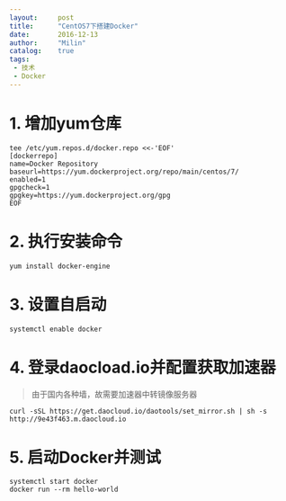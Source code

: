 ```yaml
---
layout:     post
title:      "CentOS7下搭建Docker"
date:       2016-12-13
author:     "Milin"
catalog:    true
tags:
 - 技术
 - Docker
---
```


# 1. 增加yum仓库
    tee /etc/yum.repos.d/docker.repo <<-'EOF'
    [dockerrepo]
    name=Docker Repository
    baseurl=https://yum.dockerproject.org/repo/main/centos/7/
    enabled=1
    gpgcheck=1
    gpgkey=https://yum.dockerproject.org/gpg
    EOF

# 2. 执行安装命令
    yum install docker-engine

# 3. 设置自启动
    systemctl enable docker

# 4. 登录daocload.io并配置获取加速器
>由于国内各种墙，故需要加速器中转镜像服务器

    curl -sSL https://get.daocloud.io/daotools/set_mirror.sh | sh -s http://9e43f463.m.daocloud.io

# 5. 启动Docker并测试
    systemctl start docker
    docker run --rm hello-world